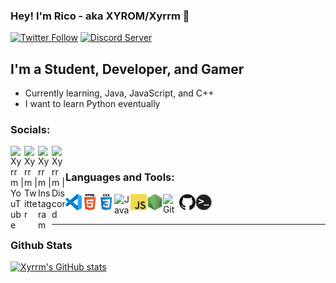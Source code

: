 ### Hey! I'm Rico - aka XYROM/Xyrrm 👋

[![Twitter Follow](https://img.shields.io/twitter/follow/XYROM2?color=1DA1F2&logo=twitter&style=for-the-badge)](https://twitter.com/intent/follow?original_referer=https%3A%2F%2Fgithub.com%2FXyrrm&screen_name=XYROM2)
[![Discord Server](https://img.shields.io/discord/541292308939800576?color=7289DA&label=Discord&logo=discord&style=for-the-badge)](https://discord.gg/rdfK4bf)


## I'm a Student, Developer, and Gamer

- Currently learning, Java, JavaScript, and C++
- I want to learn Python eventually

### Socials:

[<img align="left" alt="Xyrrm | YouTube" width="22px" src="https://i.pinimg.com/originals/de/1c/91/de1c91788be0d791135736995109272a.png" />][youtube]
[<img align="left" alt="Xyrrm | Twitter" width="22px" src="http://assets.stickpng.com/thumbs/580b57fcd9996e24bc43c53e.png" />][twitter]
[<img align="left" alt="Xyrrm | Instagram" width="22px" src="https://www.freepnglogos.com/uploads/instagram-logo-png-transparent-0.png" />][instagram]
[<img align="left" alt="Xyrrm | Discord" width="22px" src="https://www.freepnglogos.com/uploads/discord-logo-png/concours-discord-cartes-voeux-fortnite-france-6.png" />][discord]

<br />

### Languages and Tools:

<img align="left" alt="Visual Studio Code" width="26px" src="https://raw.githubusercontent.com/github/explore/80688e429a7d4ef2fca1e82350fe8e3517d3494d/topics/visual-studio-code/visual-studio-code.png" />
<img align="left" alt="HTML5" width="26px" src="https://raw.githubusercontent.com/github/explore/80688e429a7d4ef2fca1e82350fe8e3517d3494d/topics/html/html.png" />
<img align="left" alt="CSS3" width="26px" src="https://raw.githubusercontent.com/github/explore/80688e429a7d4ef2fca1e82350fe8e3517d3494d/topics/css/css.png" />
<img align="left" alt="Java" width="26px" src="https://cdn4.iconfinder.com/data/icons/logos-and-brands/512/181_Java_logo_logos-512.png" />
<img align="left" alt="JavaScript" width="26px" src="https://raw.githubusercontent.com/github/explore/80688e429a7d4ef2fca1e82350fe8e3517d3494d/topics/javascript/javascript.png" />
<img align="left" alt="Node.js" width="26px" src="https://raw.githubusercontent.com/github/explore/80688e429a7d4ef2fca1e82350fe8e3517d3494d/topics/nodejs/nodejs.png" />
<img align="left" alt="Git" width="26px" src="https://git-scm.com/images/logos/downloads/Git-Icon-1788C.png" />
<img align="left" alt="GitHub" width="26px" src="https://raw.githubusercontent.com/github/explore/78df643247d429f6cc873026c0622819ad797942/topics/github/github.png" />
<img align="left" alt="Terminal" width="26px" src="https://raw.githubusercontent.com/github/explore/80688e429a7d4ef2fca1e82350fe8e3517d3494d/topics/terminal/terminal.png" />

<br />
<br />

---

### Github Stats
[![Xyrrm's GitHub stats](https://github-readme-stats.vercel.app/api?username=xyrrm&title_color=ce0037)](https://github.com/anuraghazra/github-readme-stats)

[twitter]: https://twitter.com/XYROM2
[youtube]: https://www.youtube.com/channel/UCb6spobO5w2cxr69Z-ZgmvA
[instagram]: https://www.instagram.com/unricov
[discord]: https://discord.gg/rdfK4bf
